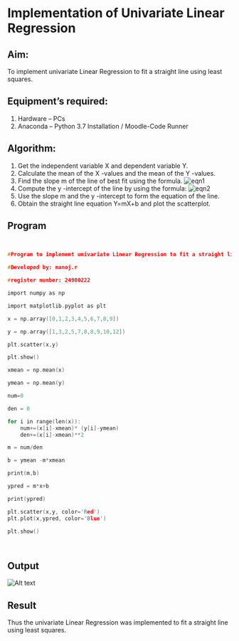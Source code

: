 # Implementation of Univariate Linear Regression
## Aim:
To implement univariate Linear Regression to fit a straight line using least squares.
## Equipment’s required:
1.	Hardware – PCs
2.	Anaconda – Python 3.7 Installation / Moodle-Code Runner
## Algorithm:
1.	Get the independent variable X and dependent variable Y.
2.	Calculate the mean of the X -values and the mean of the Y -values.
3.	Find the slope m of the line of best fit using the formula.
 ![eqn1](./eq1.jpg)
4.	Compute the y -intercept of the line by using the formula:
![eqn2](./eq2.jpg)  
5.	Use the slope m and the y -intercept to form the equation of the line.
6.	Obtain the straight line equation Y=mX+b and plot the scatterplot.
## Program
```c


#Program to implement univariate Linear Regression to fit a straight line using least squares.

#Developed by: manoj.r

#register number: 24900222

import numpy as np

import matplotlib.pyplot as plt

x = np.array([0,1,2,3,4,5,6,7,8,9])

y = np.array([1,3,2,5,7,8,8,9,10,12])

plt.scatter(x,y)

plt.show()

xmean = np.mean(x)

ymean = np.mean(y)

num=0

den = 0

for i in range(len(x)):
    num+=(x[i]-xmean)* (y[i]-ymean)
    den+=(x[i]-xmean)**2

m = num/den

b = ymean -m*xmean

print(m,b)

ypred = m*x+b

print(ypred)

plt.scatter(x,y, color='Red') 
plt.plot(x,ypred, color='Blue')

plt.show()




```
## Output
![Alt text](<Screenshot 2024-05-06 224015.png>)

## Result
Thus the univariate Linear Regression was implemented to fit a straight line using least squares.
